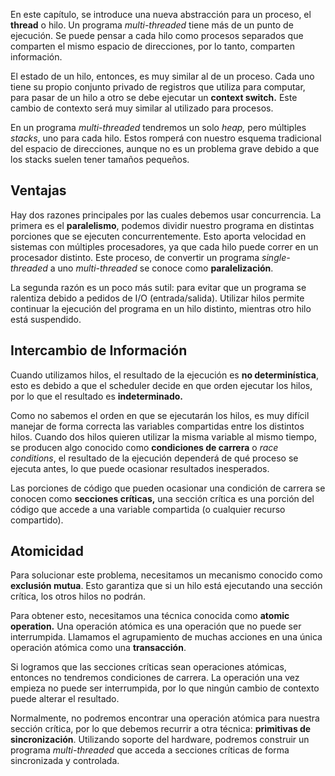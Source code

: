 En este capítulo, se introduce una nueva abstracción para un proceso, el **thread** o hilo. Un programa *multi-threaded* tiene más de un punto de ejecución. Se puede pensar a cada hilo como procesos separados que comparten el mismo espacio de direcciones, por lo tanto, comparten información.

El estado de un hilo, entonces, es muy similar al de un proceso. Cada uno tiene su propio conjunto privado de registros que utiliza para computar, para pasar de un hilo a otro se debe ejecutar un **context switch.** Este cambio de contexto será muy similar al utilizado para procesos.

En un programa *multi-threaded* tendremos un solo *heap,* pero múltiples *stacks*, uno para cada hilo. Estos romperá con nuestro esquema tradicional del espacio de direcciones, aunque no es un problema grave debido a que los stacks suelen tener tamaños pequeños.

## Ventajas

Hay dos razones principales por las cuales debemos usar concurrencia. La primera es el **paralelismo**, podemos dividir nuestro programa en distintas porciones que se ejecuten concurrentemente. Esto aporta velocidad en sistemas con múltiples procesadores, ya que cada hilo puede correr en un procesador distinto. Este proceso, de convertir un programa *single-threaded* a uno *multi-threaded* se conoce como **paralelización**.

La segunda razón es un poco más sutil: para evitar que un programa se ralentiza debido a pedidos de I/O (entrada/salida). Utilizar hilos permite continuar la ejecución del programa en un hilo distinto, mientras otro hilo está suspendido.

## Intercambio de Información

Cuando utilizamos hilos, el resultado de la ejecución es **no determinística**, esto es debido a que el scheduler decide en que orden ejecutar los hilos, por lo que el resultado es **indeterminado.**

Como no sabemos el orden en que se ejecutarán los hilos, es muy difícil manejar de forma correcta las variables compartidas entre los distintos hilos. Cuando dos hilos quieren utilizar la misma variable al mismo tiempo, se producen algo conocido como **condiciones de carrera** o *race conditions*, el resultado de la ejecución dependerá de qué proceso se ejecuta antes, lo que puede ocasionar resultados inesperados.

Las porciones de código que pueden ocasionar una condición de carrera se conocen como **secciones críticas,** una sección crítica es una porción del código que accede a una variable compartida (o cualquier recurso compartido).

## Atomicidad

Para solucionar este problema, necesitamos un mecanismo conocido como **exclusión mutua**. Esto garantiza que si un hilo está ejecutando una sección crítica, los otros hilos no podrán.

Para obtener esto, necesitamos una técnica conocida como **atomic operation.** Una operación atómica es una operación que no puede ser interrumpida. Llamamos el agrupamiento de muchas acciones en una única operación atómica como una **transacción**.

Si logramos que las secciones críticas sean operaciones atómicas, entonces no tendremos condiciones de carrera. La operación una vez empieza no puede ser interrumpida, por lo que ningún cambio de contexto puede alterar el resultado.

Normalmente, no podremos encontrar una operación atómica para nuestra sección crítica, por lo que debemos recurrir a otra técnica: **primitivas de sincronización**. Utilizando soporte del hardware, podremos construir un programa *multi-threaded* que acceda a secciones críticas de forma sincronizada y controlada.
